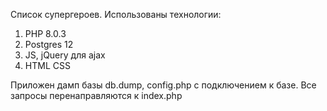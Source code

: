 Список супергероев. Использованы технологии:

1. PHP 8.0.3
2. Postgres 12
3. JS, jQuery для ajax
4. HTML CSS

Приложен дамп базы db.dump, config.php с подключением к базе. Все запросы перенаправляются к index.php
